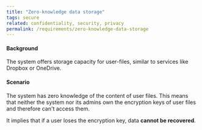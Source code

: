 ```yaml
---
title: "Zero-knowledge data storage"
tags: secure
related: confidentiality, security, privacy
permalink: /requirements/zero-knowledge-data-storage
---
```


<div class="quality-requirement" markdown="1">

#### Background

The system offers storage capacity for user-files, similar to services like Dropbox or OneDrive.

#### Scenario

The system has zero knowledge of the content of user files. 
This means that neither the system nor its admins own the encryption keys of user files and therefore can't access them.

It implies that if a user loses the encryption key, data **cannot be recovered**.

</div><br>




